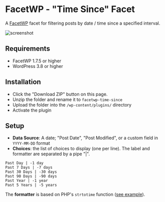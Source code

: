 FacetWP - "Time Since" Facet
==================

A [FacetWP](https://facetwp.com/) facet for filtering posts by date / time since a specified interval.

![screenshot](http://i.imgur.com/seie2lY.png)

## Requirements
* FacetWP 1.7.5 or higher
* WordPress 3.8 or higher

## Installation
* Click the "Download ZIP" button on this page.
* Unzip the folder and rename it to `facetwp-time-since`
* Upload the folder into the `/wp-content/plugins/` directory
* Activate the plugin

## Setup
* **Data Source**: A date; "Post Date", "Post Modified", or a custom field in `YYYY-MM-DD` format
* **Choices**: the list of choices to display (one per line). The label and formatter are separated by a pipe "|".

```
Past Day | -1 day
Past 7 Days | -7 days
Past 30 Days | -30 days
Past 90 Days | -90 days
Past Year | -1 year
Past 5 Years | -5 years
```

The **formatter** is based on PHP's `strtotime` function ([see example](http://php.net/manual/en/function.strtotime.php#example-2417)).
